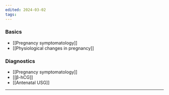 ```yaml
---
edited: 2024-03-02
tags:
---
```

### Basics
- [[Pregnancy symptomatology]]
- [[Physiological changes in pregnancy]] 
### Diagnostics
- [[Pregnancy symptomatology]]
- [[β-hCG]] 
- [[Antenatal USG]] 
---
